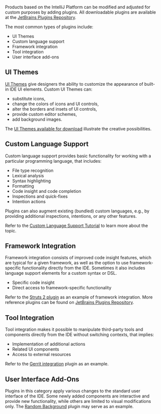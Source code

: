 [//]: # (title: Main Types of Plugins)

<!-- Copyright 2000-2022 JetBrains s.r.o. and other contributors. Use of this source code is governed by the Apache 2.0 license that can be found in the LICENSE file. -->

Products based on the IntelliJ Platform can be modified and adjusted for custom purposes by adding plugins.
All downloadable plugins are available at the [JetBrains Plugins Repository](https://plugins.jetbrains.com/).

The most common types of plugins include:

* UI Themes
* Custom language support
* Framework integration
* Tool integration
* User interface add-ons

## UI Themes

[UI Themes](themes_intro.md) give designers the ability to customize the appearance of built-in IDE UI elements.
Custom UI Themes can:

* substitute icons,
* change the colors of icons and UI controls,
* alter the borders and insets of UI controls,
* provide custom editor schemes,
* add background images.

The [UI Themes available for download](https://plugins.jetbrains.com/search?headline=164-theme&tags=Theme) illustrate the creative possibilities.

## Custom Language Support

Custom language support provides basic functionality for working with a particular programming language, that includes:

* File type recognition
* Lexical analysis
* Syntax highlighting
* Formatting
* Code insight and code completion
* Inspections and quick-fixes
* Intention actions
                                           
Plugins can also augment existing (bundled) custom languages, e.g., by providing additional inspections, intentions, or any other features.

Refer to the [Custom Language Support Tutorial](custom_language_support_tutorial.md) to learn more about the topic.

## Framework Integration

Framework integration consists of improved code insight features, which are typical for a given framework, as well as the option to use framework-specific functionality directly from the IDE.
Sometimes it also includes language support elements for a custom syntax or DSL.

* Specific code insight
* Direct access to framework-specific functionality

Refer to the [Struts 2 plugin](https://github.com/JetBrains/intellij-plugins/tree/master/struts2) as an example of framework integration.
More reference plugins can be found on [JetBrains Plugins Repository](https://plugins.jetbrains.com/search?orderBy=update%20date&shouldHaveSource=true&tags=Framework%20integration).

## Tool Integration

Tool integration makes it possible to manipulate third-party tools and components directly from the IDE without switching contexts, that implies:

* Implementation of additional actions
* Related UI components
* Access to external resources

Refer to the [Gerrit integration](https://plugins.jetbrains.com/plugin/7272?pr=idea) plugin as an example.

## User Interface Add-Ons

Plugins in this category apply various changes to the standard user interface of the IDE.
Some newly added components are interactive and provide new functionality, while others are limited to visual modifications only.
The [Random Background](https://plugins.jetbrains.com/plugin/9692-random-background) plugin may serve as an example.